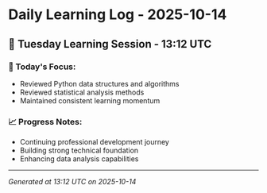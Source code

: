 # Daily Learning Log - 2025-10-14

## 📅 Tuesday Learning Session - 13:12 UTC

### 🎯 Today's Focus:
- Reviewed Python data structures and algorithms
- Reviewed statistical analysis methods
- Maintained consistent learning momentum

### 📈 Progress Notes:
- Continuing professional development journey
- Building strong technical foundation
- Enhancing data analysis capabilities

---
*Generated at 13:12 UTC on 2025-10-14*
